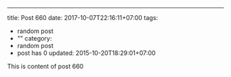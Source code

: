 ---
title: Post 660
date: 2017-10-07T22:16:11+07:00
tags:
  - random post
  - ""
category:
  - random post
  - post has 0
updated: 2015-10-20T18:29:01+07:00

This is content of post 660
